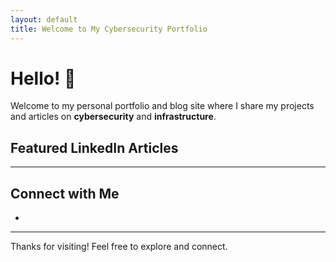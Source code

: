 ```yaml
---
layout: default
title: Welcome to My Cybersecurity Portfolio
---
```


# Hello! 👋

Welcome to my personal portfolio and blog site where I share my projects and articles on **cybersecurity** and **infrastructure**.

## Featured LinkedIn Articles


---

## Connect with Me

- 
---

Thanks for visiting! Feel free to explore and connect.
